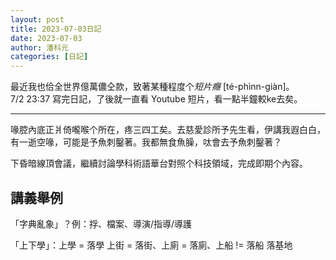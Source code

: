 ```yaml
---
layout: post
title: 2023-07-03日記
date: 2023-07-03
author: 潘科元
categories: [日記]
---
```


最近我也佮全世界億萬儂仝款，致著某種程度个*短片癮* \[té-phìnn-giàn\]。  
7/2 23:37 寫完日記，了後就一直看 Youtube 短片，看一點半鐘較ke去矣。

***

喙腔內底正爿倚嚨喉个所在，疼三四工矣。去慈愛診所予先生看，伊講我遐白白，有一逝空喙，可能是予魚刺鑿著。我都無食魚臊，呔會去予魚刺鑿著？

下昏暗線頂會議，繼續討論學科術語華台對照个科技領域，完成即期个內容。

## 講義舉例

「字典亂象」？例：捊、檔案、導演/指導/導護

「上下學」：上學 = 落學
上街 = 落街、上廁 = 落廁、上船 != 落船
落基地
